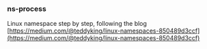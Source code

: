 ### ns-process

Linux namespace step by step, following the blog [https://medium.com/@teddyking/linux-namespaces-850489d3ccf](https://medium.com/@teddyking/linux-namespaces-850489d3ccf)
